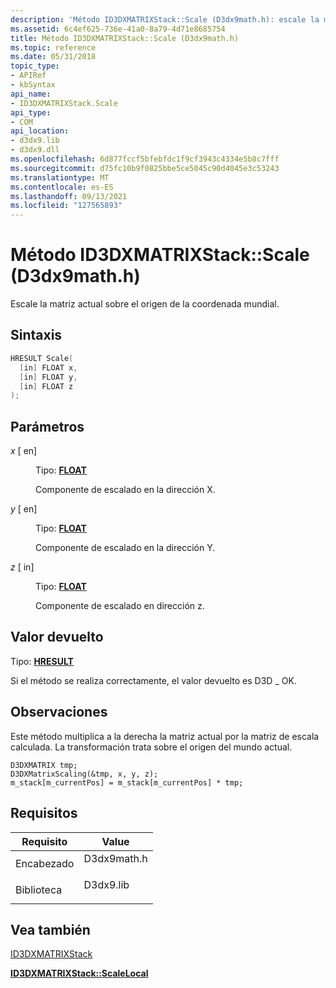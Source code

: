 ```yaml
---
description: 'Método ID3DXMATRIXStack::Scale (D3dx9math.h): escale la matriz actual sobre el origen de la coordenada mundial.'
ms.assetid: 6c4ef625-736e-41a0-8a79-4d71e8685754
title: Método ID3DXMATRIXStack::Scale (D3dx9math.h)
ms.topic: reference
ms.date: 05/31/2018
topic_type:
- APIRef
- kbSyntax
api_name:
- ID3DXMATRIXStack.Scale
api_type:
- COM
api_location:
- d3dx9.lib
- d3dx9.dll
ms.openlocfilehash: 6d877fccf5bfebfdc1f9cf3943c4334e5b8c7fff
ms.sourcegitcommit: d75fc10b9f0825bbe5ce5045c90d4045e3c53243
ms.translationtype: MT
ms.contentlocale: es-ES
ms.lasthandoff: 09/13/2021
ms.locfileid: "127565893"
---
```

# <a name="id3dxmatrixstackscale-method-d3dx9mathh"></a>Método ID3DXMATRIXStack::Scale (D3dx9math.h)

Escale la matriz actual sobre el origen de la coordenada mundial.

## <a name="syntax"></a>Sintaxis


```C++
HRESULT Scale(
  [in] FLOAT x,
  [in] FLOAT y,
  [in] FLOAT z
);
```



## <a name="parameters"></a>Parámetros

<dl> <dt>

*x* \[ en\]
</dt> <dd>

Tipo: **[ **FLOAT**](../winprog/windows-data-types.md)**

Componente de escalado en la dirección X.

</dd> <dt>

*y* \[ en\]
</dt> <dd>

Tipo: **[ **FLOAT**](../winprog/windows-data-types.md)**

Componente de escalado en la dirección Y.

</dd> <dt>

*z* \[ in\]
</dt> <dd>

Tipo: **[ **FLOAT**](../winprog/windows-data-types.md)**

Componente de escalado en dirección z.

</dd> </dl>

## <a name="return-value"></a>Valor devuelto

Tipo: **[ **HRESULT**](https://msdn.microsoft.com/library/Bb401631(v=MSDN.10).aspx)**

Si el método se realiza correctamente, el valor devuelto es D3D \_ OK.

## <a name="remarks"></a>Observaciones

Este método multiplica a la derecha la matriz actual por la matriz de escala calculada. La transformación trata sobre el origen del mundo actual.


```
D3DXMATRIX tmp;
D3DXMatrixScaling(&tmp, x, y, z);
m_stack[m_currentPos] = m_stack[m_currentPos] * tmp;
```



## <a name="requirements"></a>Requisitos



| Requisito | Value |
|--------------------|----------------------------------------------------------------------------------------|
| Encabezado<br/>  | <dl> <dt>D3dx9math.h</dt> </dl> |
| Biblioteca<br/> | <dl> <dt>D3dx9.lib</dt> </dl>   |



## <a name="see-also"></a>Vea también

<dl> <dt>

[ID3DXMATRIXStack](id3dxmatrixstack.md)
</dt> <dt>

[**ID3DXMATRIXStack::ScaleLocal**](id3dxmatrixstack--scalelocal.md)
</dt> </dl>

 

 
